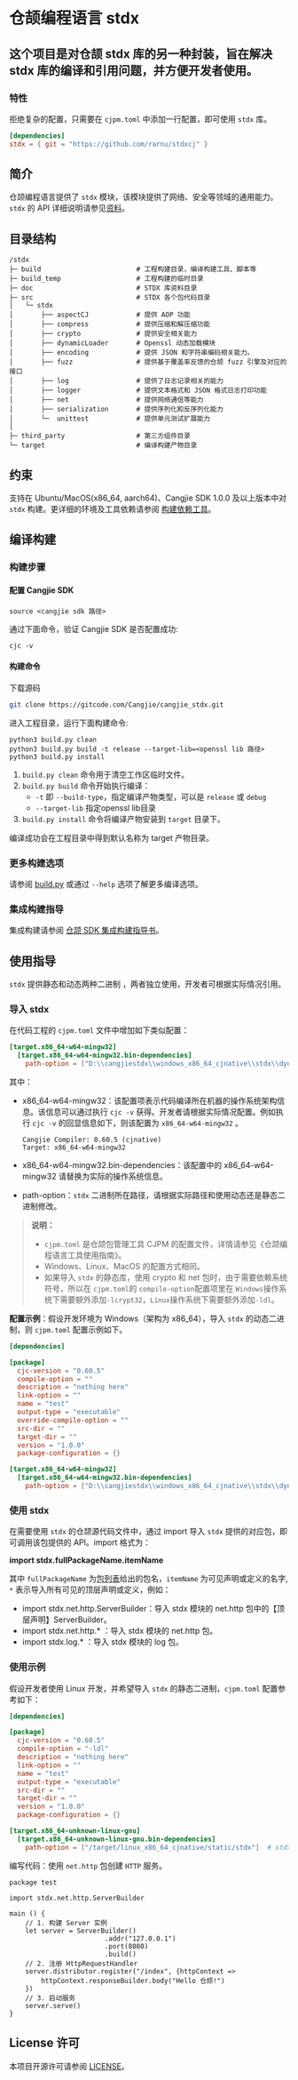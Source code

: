 # 仓颉编程语言 stdx

## 这个项目是对仓颉 stdx 库的另一种封装，旨在解决 stdx 库的编译和引用问题，并方便开发者使用。

### 特性

拒绝复杂的配置，只需要在 `cjpm.toml` 中添加一行配置，即可使用 `stdx` 库。

```toml
[dependencies]
stdx = { git = "https://github.com/rarnu/stdxcj" }
```

## 简介

仓颉编程语言提供了 `stdx` 模块，该模块提供了网络、安全等领域的通用能力。`stdx` 的 API 详细说明请参见[资料](./doc/libs_stdx/summary_cjnative.md)。

## 目录结构

```text
/stdx
├─ build                        # 工程构建目录，编译构建工具、脚本等
├─ build_temp                   # 工程构建的临时目录
├─ doc                          # STDX 库资料目录
├─ src                          # STDX 各个包代码目录                        
│   └─ stdx                     
│       ├── aspectCJ            # 提供 AOP 功能
│       ├── compress            # 提供压缩和解压缩功能
│       ├── crypto              # 提供安全相关能力
│       ├── dynamicLoader       # Openssl 动态加载模块
│       ├── encoding            # 提供 JSON 和字符串编码相关能力。
│       ├── fuzz                # 提供基于覆盖率反馈的仓颉 fuzz 引擎及对应的接口
│       ├── log                 # 提供了日志记录相关的能力
│       ├── logger              # 提供文本格式和 JSON 格式日志打印功能
│       ├── net                 # 提供网络通信等能力
│       ├── serialization       # 提供序列化和反序列化能力
│       └─  unittest            # 提供单元测试扩展能力
│
├─ third_party                  # 第三方组件目录
└─ target                       # 编译构建产物目录
```

## 约束

支持在 Ubuntu/MacOS(x86_64, aarch64)、Cangjie SDK 1.0.0 及以上版本中对 `stdx` 构建。更详细的环境及工具依赖请参阅 [构建依赖工具](https://gitcode.com/Cangjie/cangjie_build/blob/dev/docs/env_zh.md)。

## 编译构建

### 构建步骤

#### 配置 Cangjie SDK

```shell
source <cangjie sdk 路径>
```

通过下面命令，验证 Cangjie SDK 是否配置成功:

```shell
cjc -v
```

#### 构建命令

下载源码

```bash
git clone https://gitcode.com/Cangjie/cangjie_stdx.git
```

进入工程目录，运行下面构建命令:

```shell
python3 build.py clean
python3 build.py build -t release --target-lib=<openssl lib 路径>
python3 build.py install
```

1. `build.py clean` 命令用于清空工作区临时文件。
2. `build.py build` 命令开始执行编译：
   - `-t` 即 `--build-type`，指定编译产物类型，可以是 `release` 或 `debug`
   - `--target-lib` 指定openssl lib目录
3. `build.py install` 命令将编译产物安装到 `target` 目录下。

编译成功会在工程目录中得到默认名称为 target 产物目录。

### 更多构建选项

请参阅 [build.py](build.py) 或通过 `--help` 选项了解更多编译选项。

### 集成构建指导

集成构建请参阅 [仓颉 SDK 集成构建指导书](https://gitcode.com/Cangjie/cangjie_build/blob/dev/README_zh.md)。

## 使用指导

`stdx` 提供静态和动态两种二进制 ，两者独立使用，开发者可根据实际情况引用。

### 导入 stdx

在代码工程的 `cjpm.toml` 文件中增加如下类似配置：

```toml
[target.x86_64-w64-mingw32]                                                     # 系统架构和 OS 信息
  [target.x86_64-w64-mingw32.bin-dependencies]
    path-option = ["D:\\cangjiestdx\\windows_x86_64_cjnative\\stdx\\dynamic\\stdx"] # stdx 路径根据实际情况配置
```

其中：

- x86_64-w64-mingw32：该配置项表示代码编译所在机器的操作系统架构信息。该信息可以通过执行 `cjc -v` 获得。开发者请根据实际情况配置。例如执行 `cjc -v` 的回显信息如下，则该配置为 `x86_64-w64-mingw32` 。

  ```text
  Cangjie Compiler: 0.60.5 (cjnative)
  Target: x86_64-w64-mingw32
  ```

- x86_64-w64-mingw32.bin-dependencies：该配置中的 x86_64-w64-mingw32 请替换为实际的操作系统信息。

- path-option：`stdx` 二进制所在路径，请根据实际路径和使用动态还是静态二进制修改。

> **说明：**
>
> - `cjpm.toml` 是仓颉包管理工具 CJPM 的配置文件，详情请参见《仓颉编程语言工具使用指南》。
> - Windows、Linux、MacOS 的配置方式相同。
> - 如果导入 `stdx` 的静态库，使用 crypto 和 net 包时，由于需要依赖系统符号，所以在 `cjpm.toml`的 `compile-option`配置项里在  `Windows`操作系统下需要额外添加`-lcrypt32`，`Linux`操作系统下需要额外添加`-ldl`。

**配置示例**：假设开发环境为 Windows（架构为 x86_64），导入 `stdx` 的动态二进制，则 `cjpm.toml` 配置示例如下。

```toml
[dependencies]

[package]
  cjc-version = "0.60.5"
  compile-option = ""
  description = "nothing here"
  link-option = ""
  name = "test"
  output-type = "executable"
  override-compile-option = ""
  src-dir = ""
  target-dir = ""
  version = "1.0.0"
  package-configuration = {}

[target.x86_64-w64-mingw32]                                                     # 系统架构和 OS 信息
  [target.x86_64-w64-mingw32.bin-dependencies]
    path-option = ["D:\\cangjiestdx\\windows_x86_64_cjnative\\stdx\\dynamic\\stdx"] # stdx 路径根据实际情况配置
```

### 使用 stdx

在需要使用 `stdx` 的仓颉源代码文件中，通过 import 导入 `stdx` 提供的对应包，即可调用该包提供的 API。import 格式为：

**import stdx.fullPackageName.itemName**

其中 `fullPackageName` 为[包列表](./doc/libs_stdx/libs_overview.md#包列表)给出的包名，`itemName` 为可见声明或定义的名字,  `*` 表示导入所有可见的顶层声明或定义，例如：

- import stdx.net.http.ServerBuilder：导入 stdx 模块的 net.http 包中的【顶层声明】ServerBuilder。
- import stdx.net.http.\* ：导入 stdx 模块的 net.http 包。
- import stdx.log.\* ：导入 stdx 模块的 log 包。

### 使用示例

假设开发者使用 Linux 开发，并希望导入 `stdx` 的静态二进制，`cjpm.toml` 配置参考如下：

```toml
[dependencies]

[package]
  cjc-version = "0.60.5"
  compile-option = "-ldl"              
  description = "nothing here"
  link-option = ""
  name = "test"
  output-type = "executable"
  src-dir = ""
  target-dir = ""
  version = "1.0.0"
  package-configuration = {}

[target.x86_64-unknown-linux-gnu]
  [target.x86_64-unknown-linux-gnu.bin-dependencies]
    path-option = ["/target/linux_x86_64_cjnative/static/stdx"]  # stdx 路径根据实际情况配置
```

编写代码：使用 `net.http` 包创建 `HTTP` 服务。

```cangjie
package test

import stdx.net.http.ServerBuilder

main () {
    // 1. 构建 Server 实例
    let server = ServerBuilder()
                        .addr("127.0.0.1")
                        .port(8080)
                        .build()
    // 2. 注册 HttpRequestHandler
    server.distributor.register("/index", {httpContext =>
        httpContext.responseBuilder.body("Hello 仓颉!")
    })
    // 3. 启动服务
    server.serve()
}
```

## License 许可

本项目开源许可请参阅 [LICENSE](LICENSE)。
